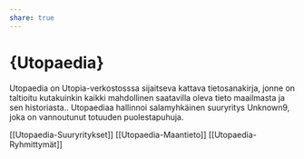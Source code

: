 ```yaml
---
share: true
---
```

# {Utopaedia}

Utopaedia on Utopia-verkostosssa sijaitseva kattava tietosanakirja, jonne on taltioitu kutakuinkin kaikki mahdollinen saatavilla oleva tieto maailmasta ja sen historiasta.. Utopaediaa hallinnoi salamyhkäinen suuryritys Unknown9, joka on vannoutunut totuuden puolestapuhuja.

[[Utopaedia-Suuryritykset]]
[[Utopaedia-Maantieto]]
[[Utopaedia-Ryhmittymät]]